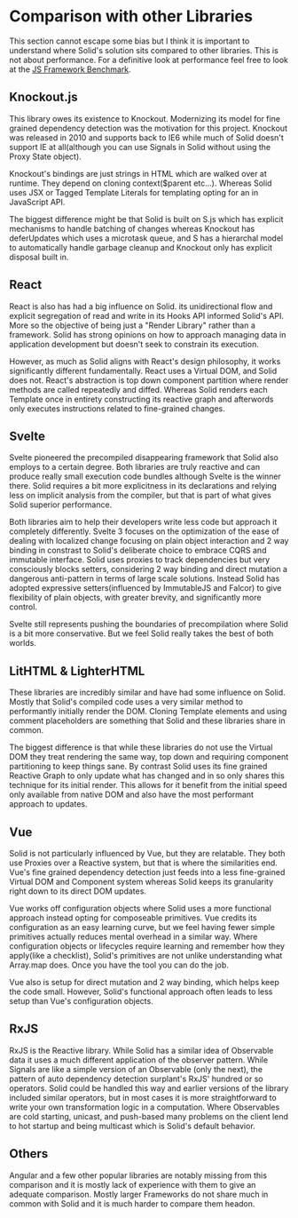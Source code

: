 # Comparison with other Libraries

This section cannot escape some bias but I think it is important to understand where Solid's solution sits compared to other libraries. This is not about performance. For a definitive look at performance feel free to look at the [JS Framework Benchmark](https://github.com/krausest/js-framework-benchmark).

## Knockout.js

This library owes its existence to Knockout. Modernizing its model for fine grained dependency detection was the motivation for this project. Knockout was released in 2010 and supports back to IE6 while much of Solid doesn't support IE at all(although you can use Signals in Solid without using the Proxy State object).

Knockout's bindings are just strings in HTML which are walked over at runtime. They depend on cloning context($parent etc...). Whereas Solid uses JSX or Tagged Template Literals for templating opting for an in JavaScript API.

The biggest difference might be that Solid is built on S.js which has explicit mechanisms to handle batching of changes whereas Knockout has deferUpdates which uses a microtask queue, and S has a hierarchal model to automatically handle garbage cleanup and Knockout only has explicit disposal built in.

## React

React is also has had a big influence on Solid. its unidirectional flow and explicit segregation of read and write in its Hooks API informed Solid's API. More so the objective of being just a "Render Library" rather than a framework. Solid has strong opinions on how to approach managing data in application development but doesn't seek to constrain its execution.

However, as much as Solid aligns with React's design philosophy, it works significantly different fundamentally. React uses a Virtual DOM, and Solid does not. React's abstraction is top down component partition where render methods are called repeatedly and diffed. Whereas Solid renders each Template once in entirety constructing its reactive graph and afterwords only executes instructions related to fine-grained changes.

## Svelte

Svelte pioneered the precompiled disappearing framework that Solid also employs to a certain degree. Both libraries are truly reactive and can produce really small execution code bundles although Svelte is the winner there. Solid requires a bit more explicitness in its declarations and relying less on implicit analysis from the compiler, but that is part of what gives Solid superior performance.

Both libraries aim to help their developers write less code but approach it completely differently. Svelte 3 focuses on the optimization of the ease of dealing with localized change focusing on plain object interaction and 2 way binding in constrast to Solid's deliberate choice to embrace CQRS and immutable interface. Solid uses proxies to track dependencies but very consciously blocks setters, considering 2 way binding and direct mutation a dangerous anti-pattern in terms of large scale solutions. Instead Solid has adopted expressive setters(influenced by ImmutableJS and Falcor) to give flexibility of plain objects, with greater brevity, and significantly more control.

Svelte still represents pushing the boundaries of precompilation where Solid is a bit more conservative. But we feel Solid really takes the best of both worlds.

## LitHTML & LighterHTML

These libraries are incredibly similar and have had some influence on Solid. Mostly that Solid's compiled code uses a very similar method to performantly initially render the DOM. Cloning Template elements and using comment placeholders are something that Solid and these libraries share in common.

The biggest difference is that while these libraries do not use the Virtual DOM they treat rendering the same way, top down and requiring component partitioning to keep things sane. By contrast Solid uses its fine grained Reactive Graph to only update what has changed and in so only shares this technique for its initial render. This allows for it benefit from the initial speed only available from native DOM and also have the most performant approach to updates.

## Vue

Solid is not particularly influenced by Vue, but they are relatable. They both use Proxies over a Reactive system, but that is where the similarities end. Vue's fine grained dependency detection just feeds into a less fine-grained Virtual DOM and Component system whereas Solid keeps its granularity right down to its direct DOM updates.

Vue works off configuration objects where Solid uses a more functional approach instead opting for composeable primitives. Vue credits its configuration as an easy learning curve, but we feel having fewer simple primitives actually reduces mental overhead in a similar way. Where configuration objects or lifecycles require learning and remember how they apply(like a checklist), Solid's primitives are not unlike understanding what Array.map does. Once you have the tool you can do the job.

Vue also is setup for direct mutation and 2 way binding, which helps keep the code small. However, Solid's functional approach often leads to less setup than Vue's configuration objects.

## RxJS

RxJS is the Reactive library. While Solid has a similar idea of Observable data it uses a much different application of the observer pattern. While Signals are like a simple version of an Observable (only the next), the pattern of auto dependency detection surplant's RxJS' hundred or so operators. Solid could be handled this way and earlier versions of the library included similar operators, but in most cases it is more straightforward to write your own transformation logic in a computation. Where Observables are cold starting, unicast, and push-based many problems on the client lend to hot startup and being multicast which is Solid's default behavior.

## Others

Angular and a few other popular libraries are notably missing from this comparison and it is mostly lack of experience with them to give an adequate comparison. Mostly larger Frameworks do not share much in common with Solid and it is much harder to compare them headon.
